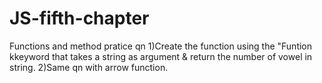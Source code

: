 # JS-fifth-chapter
Functions and method
pratice qn 
1)Create the  function using the "Funtion kkeyword that takes a string as argument & return the number of vowel in string.
2)Same qn with arrow function.